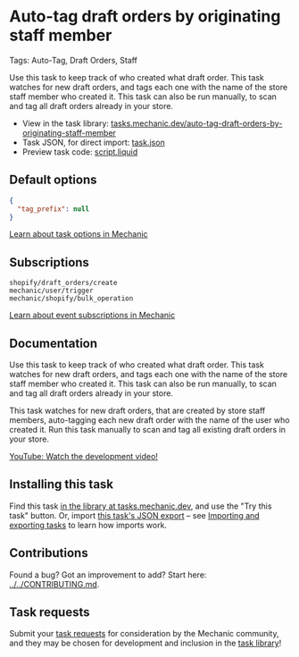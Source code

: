 # Auto-tag draft orders by originating staff member

Tags: Auto-Tag, Draft Orders, Staff

Use this task to keep track of who created what draft order. This task watches for new draft orders, and tags each one with the name of the store staff member who created it. This task can also be run manually, to scan and tag all draft orders already in your store.

* View in the task library: [tasks.mechanic.dev/auto-tag-draft-orders-by-originating-staff-member](https://tasks.mechanic.dev/auto-tag-draft-orders-by-originating-staff-member)
* Task JSON, for direct import: [task.json](../../tasks/auto-tag-draft-orders-by-originating-staff-member.json)
* Preview task code: [script.liquid](./script.liquid)

## Default options

```json
{
  "tag_prefix": null
}
```

[Learn about task options in Mechanic](https://learn.mechanic.dev/core/tasks/options)

## Subscriptions

```liquid
shopify/draft_orders/create
mechanic/user/trigger
mechanic/shopify/bulk_operation
```

[Learn about event subscriptions in Mechanic](https://learn.mechanic.dev/core/tasks/subscriptions)

## Documentation

Use this task to keep track of who created what draft order. This task watches for new draft orders, and tags each one with the name of the store staff member who created it. This task can also be run manually, to scan and tag all draft orders already in your store.

This task watches for new draft orders, that are created by store staff members, auto-tagging each new draft order with the name of the user who created it. Run this task manually to scan and tag all existing draft orders in your store.

[YouTube: Watch the development video!](https://youtu.be/6E-oEGeBumE)

## Installing this task

Find this task [in the library at tasks.mechanic.dev](https://tasks.mechanic.dev/auto-tag-draft-orders-by-originating-staff-member), and use the "Try this task" button. Or, import [this task's JSON export](../../tasks/auto-tag-draft-orders-by-originating-staff-member.json) – see [Importing and exporting tasks](https://learn.mechanic.dev/core/tasks/import-and-export) to learn how imports work.

## Contributions

Found a bug? Got an improvement to add? Start here: [../../CONTRIBUTING.md](../../CONTRIBUTING.md).

## Task requests

Submit your [task requests](https://mechanic.canny.io/task-requests) for consideration by the Mechanic community, and they may be chosen for development and inclusion in the [task library](https://tasks.mechanic.dev/)!
